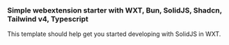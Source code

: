 ### Simple webextension starter with WXT, Bun, SolidJS, Shadcn, Tailwind v4, Typescript

This template should help get you started developing with SolidJS in WXT.
